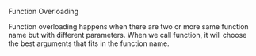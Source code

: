 Function Overloading

Function overloading happens when there are two or more same function name but with different parameters. When we call function, it will choose the best arguments that
fits in the function name. 
